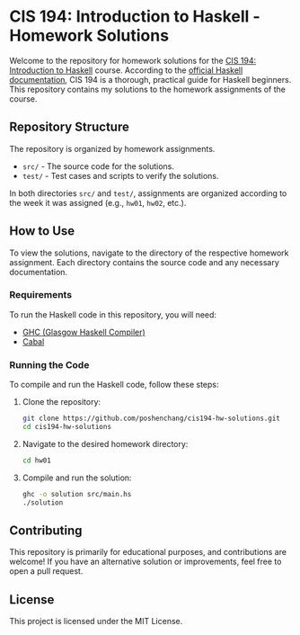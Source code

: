 # CIS 194: Introduction to Haskell - Homework Solutions

Welcome to the repository for homework solutions for the [CIS 194: Introduction to Haskell](https://www.seas.upenn.edu/~cis194/spring13/) course. According to the [official Haskell documentation](https://www.haskell.org/documentation/), CIS 194 is a thorough, practical guide for Haskell beginners. This repository contains my solutions to the homework assignments of the course.

## Repository Structure

The repository is organized by homework assignments.

- `src/` - The source code for the solutions.
- `test/` - Test cases and scripts to verify the solutions.

In both directories `src/` and `test/`, assignments are organized according to the week it was assigned (e.g., `hw01`, `hw02`, etc.).

## How to Use

To view the solutions, navigate to the directory of the respective homework assignment. Each directory contains the source code and any necessary documentation.

### Requirements

To run the Haskell code in this repository, you will need:

- [GHC (Glasgow Haskell Compiler)](https://www.haskell.org/ghc/)
- [Cabal](https://www.haskell.org/cabal/)

### Running the Code

To compile and run the Haskell code, follow these steps:

1. Clone the repository:
    ```sh
    git clone https://github.com/poshenchang/cis194-hw-solutions.git
    cd cis194-hw-solutions
    ```

2. Navigate to the desired homework directory:
    ```sh
    cd hw01
    ```

3. Compile and run the solution:
    ```sh
    ghc -o solution src/main.hs
    ./solution
    ```

## Contributing

This repository is primarily for educational purposes, and contributions are welcome! If you have an alternative solution or improvements, feel free to open a pull request.

## License

This project is licensed under the MIT License.

